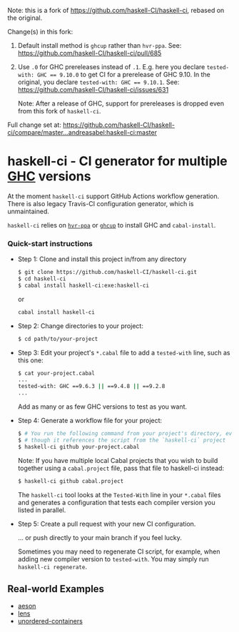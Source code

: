 Note: this is a fork of https://github.com/haskell-CI/haskell-ci, rebased on the original.

Change(s) in this fork:

1. Default install method is `ghcup` rather than `hvr-ppa`.
   See: https://github.com/haskell-CI/haskell-ci/pull/685

2. Use `.0` for GHC prereleases instead of `.1`.
   E.g. here you declare `tested-with: GHC == 9.10.0` to get CI for a prerelease of GHC 9.10.
   In the original, you declare `tested-with: GHC == 9.10.1`.
   See: https://github.com/haskell-CI/haskell-ci/issues/631

   Note: After a release of GHC, support for prereleases is dropped even from this fork of `haskell-ci`.

Full change set at: https://github.com/haskell-CI/haskell-ci/compare/master...andreasabel:haskell-ci:master


haskell-ci - CI generator for multiple [GHC](http://haskell.org/ghc) versions
=============================================================================

At the moment `haskell-ci` support GitHub Actions workflow generation.
There is also legacy Travis-CI configuration generator, which is unmaintained.

`haskell-ci` relies on [`hvr-ppa`](https://launchpad.net/~hvr/+archive/ubuntu/ghc)
or [`ghcup`](https://www.haskell.org/ghcup/) to install GHC
and `cabal-install`.

### Quick-start instructions

* Step 1: Clone and install this project in/from any directory

    ```bash
    $ git clone https://github.com/haskell-CI/haskell-ci.git
    $ cd haskell-ci
    $ cabal install haskell-ci:exe:haskell-ci
    ```

  or

    ```bash
    cabal install haskell-ci
    ```

* Step 2: Change directories to your project:

    ```bash
    $ cd path/to/your-project
    ```

* Step 3: Edit your project's `*.cabal` file to add a `tested-with` line, such as this one:

    ```bash
    $ cat your-project.cabal
    ...
    tested-with: GHC ==9.6.3 || ==9.4.8 || ==9.2.8
    ...
    ```
    
    Add as many or as few GHC versions to test as you want.

* Step 4: Generate a workflow file for your project:

    ```bash
    $ # You run the following command from your project's directory, even
    $ # though it references the script from the `haskell-ci` project
    $ haskell-ci github your-project.cabal
    ```

    Note: If you have multiple local Cabal projects that you wish to build together
    using a `cabal.project` file, pass that file to haskell-ci instead:
    ```bash
    $ haskell-ci github cabal.project
    ```

    The `haskell-ci` tool looks at the `Tested-With` line in your
    `*.cabal` files and generates a configuration that tests each compiler
    version you listed in parallel.

* Step 5: Create a pull request with your new CI configuration.

    ... or push directly to your main branch if you feel lucky.
    
    Sometimes you may need to regenerate CI script, for example, when
    adding new compiler version to `tested-with`.
    You may simply run `haskell-ci regenerate`.

Real-world Examples
-------------------

 - [aeson](https://github.com/haskell/aeson)
 - [lens](https://github.com/ekmett/lens)
 - [unordered-containers](https://github.com/haskell-unordered-containers/unordered-containers)
